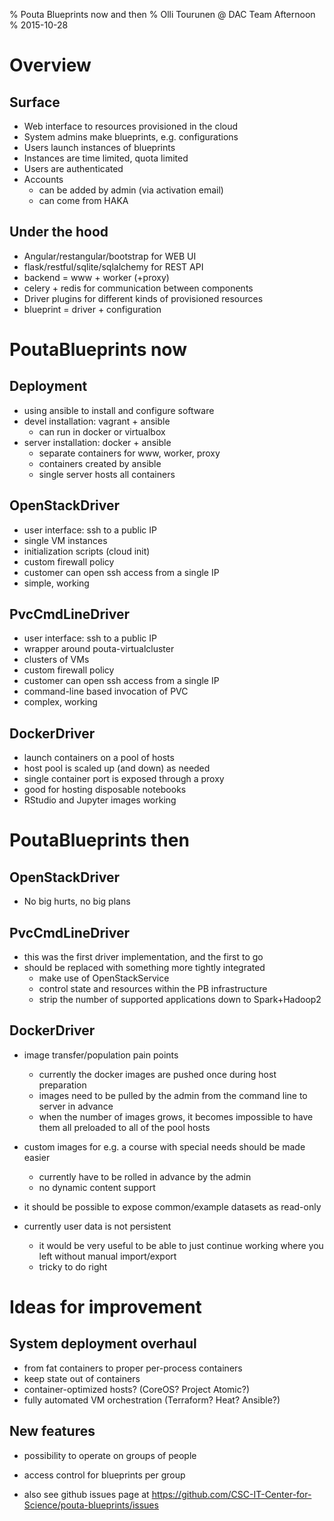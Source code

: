% Pouta Blueprints now and then
% Olli Tourunen @ DAC Team Afternoon
% 2015-10-28


# Overview

## Surface

- Web interface to resources provisioned in the cloud
- System admins make blueprints, e.g. configurations
- Users launch instances of blueprints
- Instances are time limited, quota limited
- Users are authenticated
- Accounts 
    - can be added by admin (via activation email)
    - can come from HAKA

## Under the hood

- Angular/restangular/bootstrap for WEB UI
- flask/restful/sqlite/sqlalchemy for REST API
- backend = www + worker (+proxy)
- celery + redis for communication between components
- Driver plugins for different kinds of provisioned resources
- blueprint = driver + configuration

# PoutaBlueprints now

## Deployment
- using ansible to install and configure software
- devel installation: vagrant + ansible
    - can run in docker or virtualbox 
- server installation: docker + ansible
    - separate containers for www, worker, proxy
    - containers created by ansible
    - single server hosts all containers

## OpenStackDriver

- user interface: ssh to a public IP
- single VM instances
- initialization scripts (cloud init)
- custom firewall policy
- customer can open ssh access from a single IP
- simple, working

## PvcCmdLineDriver

- user interface: ssh to a public IP
- wrapper around pouta-virtualcluster
- clusters of VMs
- custom firewall policy
- customer can open ssh access from a single IP
- command-line based invocation of PVC
- complex, working

## DockerDriver

- launch containers on a pool of hosts
- host pool is scaled up (and down) as needed
- single container port is exposed through a proxy
- good for hosting disposable notebooks
- RStudio and Jupyter images working

# PoutaBlueprints then

## OpenStackDriver

- No big hurts, no big plans

## PvcCmdLineDriver

- this was the first driver implementation, and the first to go
- should be replaced with something more tightly integrated
    - make use of OpenStackService
    - control state and resources within the PB infrastructure
    - strip the number of supported applications down to Spark+Hadoop2

## DockerDriver

- image transfer/population pain points
    - currently the docker images are pushed once during host preparation
    - images need to be pulled by the admin from the command line to server in advance
    - when the number of images grows, it becomes impossible to have them all preloaded to
      all of the pool hosts
      
- custom images for e.g. a course with special needs should be made easier 
    - currently have to be rolled in advance by the admin
    - no dynamic content support

- it should be possible to expose common/example datasets as read-only 
    
- currently user data is not persistent
    - it would be very useful to be able to just continue working where you left 
      without manual import/export
    - tricky to do right

# Ideas for improvement

## System deployment overhaul

- from fat containers to proper per-process containers
- keep state out of containers
- container-optimized hosts? (CoreOS? Project Atomic?)
- fully automated VM orchestration (Terraform? Heat? Ansible?)


## New features 

- possibility to operate on groups of people

- access control for blueprints per group

- also see github issues page at https://github.com/CSC-IT-Center-for-Science/pouta-blueprints/issues

